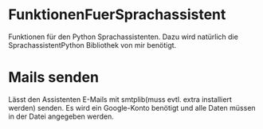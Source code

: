 # FunktionenFuerSprachassistent
Funktionen für den Python Sprachassistenten.
Dazu wird natürlich die SprachassistentPython Bibliothek von mir benötigt.

# Mails senden
Lässt den Assistenten E-Mails mit smtplib(muss evtl. extra installiert werden) senden.
Es wird ein Google-Konto benötigt und alle Daten müssen in der Datei angegeben werden.
